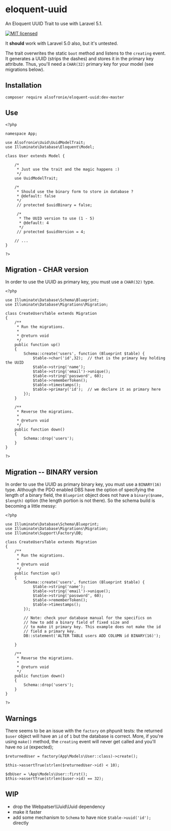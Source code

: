 # eloquent-uuid
An Eloquent UUID Trait to use with Laravel 5.1.

[![MIT licensed](https://img.shields.io/badge/license-MIT-blue.svg)](https://raw.githubusercontent.com/hyperium/hyper/master/LICENSE)

It **should** work with Laravel 5.0 also, but it's untested.

The trait overwrites the static `boot` method and listens to the `creating`
event. It generates a UUID (strips the dashes) and stores it in the primary
key attribute. Thus, you'll need a `CHAR(32)` primary key for your model
(see migrations below).

## Installation

	composer require alsofronie/eloquent-uuid:dev-master

## Use

	<?php

	namespace App;

	use Alsofronie\Uuid\UuidModelTrait;
	use Illuminate\Database\Eloquent\Model;

	class User extends Model {

		/*
		 * Just use the trait and the magic happens :)
		 */
		use UuidModelTrait;

		/*
		 * Should use the binary form to store in database ?
		 * @default: false
		 */
		 // protected $uuidBinary = false;

		 /*
		  * The UUID version to use (1 - 5)
		  * @default: 4
		  */
		 // protected $uuidVersion = 4;

		// ...
	}
	
	?>

## Migration - CHAR version

In order to use the UUID as primary key, you must use a `CHAR(32)` type.

	<?php

	use Illuminate\Database\Schema\Blueprint;
	use Illuminate\Database\Migrations\Migration;

	class CreateUsersTable extends Migration
	{
	    /**
	     * Run the migrations.
	     *
	     * @return void
	     */
	    public function up()
	    {
	        Schema::create('users', function (Blueprint $table) {
	            $table->char('id',32);	// that is the primary key holding the UUID
	            $table->string('name');
	            $table->string('email')->unique();
	            $table->string('password', 60);
	            $table->rememberToken();
	            $table->timestamps();
	            $table->primary('id');	// we declare it as primary here
	        });
	    }

	    /**
	     * Reverse the migrations.
	     *
	     * @return void
	     */
	    public function down()
	    {
	        Schema::drop('users');
	    }
	}
	
	?>

## Migration -- BINARY version

In order to use the UUID as primary binary key, you must use a `BINARY(16)` type.
Although the PDO enabled DBS have the option of specifying the length of a binary
field, the `Blueprint` object does not have a `binary($name, $length)` option (the
length portion is not there). So the schema build is becoming a little messy:

	<?php

	use Illuminate\Database\Schema\Blueprint;
	use Illuminate\Database\Migrations\Migration;
	use Illuminate\Support\Factory\DB;

	class CreateUsersTable extends Migration
	{
	    /**
	     * Run the migrations.
	     *
	     * @return void
	     */
	    public function up()
	    {
	        Schema::create('users', function (Blueprint $table) {
	            $table->string('name');
	            $table->string('email')->unique();
	            $table->string('password', 60);
	            $table->rememberToken();
	            $table->timestamps();
	        });

			// Note: check your database manual for the specifics on
			// how to add a binary field of fixed size and
			// to make it primary key. This example does not make the id
			// field a primary key.
	        DB::statement('ALTER TABLE users ADD COLUMN id BINARY(16)');

	    }

	    /**
	     * Reverse the migrations.
	     *
	     * @return void
	     */
	    public function down()
	    {
	        Schema::drop('users');
	    }
	}
	
	?>

## Warnings

There seems to be an issue with the `factory` on phpunit tests: the returned
`$user` object will have an `id` of `1` but the database is correct.
More, if you're using  `make()` method, the `creating` event will never get
called and you'll have no `id` (expected);

	$returnedUser = factory(App\Models\User::class)->create();
    
	$this->assertTrue(strlen($returnedUser->id) < 10);

    $dbUser = \App\Models\User::first();
    $this->assertTrue(strlen($user->id) == 32);

## WIP

 - drop the Webpatser\Uuid\Uuid dependency
 - make it faster
 - add some mechanism to `Schema` to have nice `$table->uuid('id');` directly


